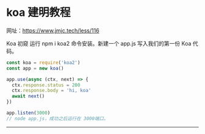 # koa 建明教程
网址：https://www.jmjc.tech/less/116

Koa 初窥
运行 npm i koa2 命令安装。新建一个 app.js 写入我们的第一份 Koa 代码。
```js
const koa = require('koa2')
const app = new koa()

app.use(async (ctx, next) => {
  ctx.response.status = 200
  ctx.response.body = 'hi, koa'
  await next()
})

app.listen(3000)
// node app.js，成功之后运行在 3000端口。
```
***

